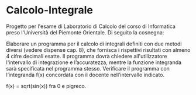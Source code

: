 # Calcolo-Integrale

Progetto per l'esame di Laboratorio di Calcolo del corso di Informatica preso l'Università del Piemonte Orientale.
Di seguito la cosnegna:

Elaborare un programma per il calcolo di integrali definiti con due metodi diversi (vedere dispense cap. 8),
che fornisca i rispettivi risultati con almeno 4 cifre decimali esatte. Il programma dovrà chiedere all'utilizzatore
l'intervallo di integrazione e l’accuratezza, mentre la funzione integranda sarà specificata nel programma
stesso. Verificare il programma con l’integranda f(x) concordata con il docente nell’intervallo indicato.

f(x) = sqrt(sin(x)) fra 0 e pigreco.
